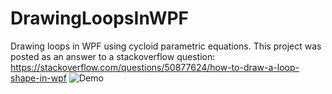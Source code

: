 # DrawingLoopsInWPF
Drawing loops in WPF using cycloid parametric equations. This project was posted as an answer to a stackoverflow question: https://stackoverflow.com/questions/50877624/how-to-draw-a-loop-shape-in-wpf
![Demo](https://imgur.com/skxjVUC "Demo app showing drawings.")
